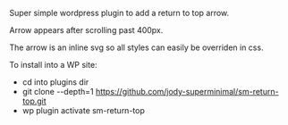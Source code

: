 Super simple wordpress plugin to add a return to top arrow.

Arrow appears after scrolling past 400px.

The arrow is an inline svg so all styles can easily be overriden in css.

To install into a WP site:
* cd into plugins dir
* git clone --depth=1 https://github.com/jody-superminimal/sm-return-top.git
* wp plugin activate sm-return-top
